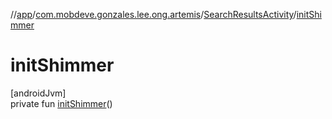 //[app](../../../index.md)/[com.mobdeve.gonzales.lee.ong.artemis](../index.md)/[SearchResultsActivity](index.md)/[initShimmer](init-shimmer.md)

# initShimmer

[androidJvm]\
private fun [initShimmer](init-shimmer.md)()
